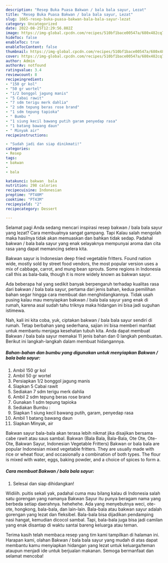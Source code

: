 ```yaml
---
description: "Resep Buka Puasa Bakwan / bala bala sayur, Lezat"
title: "Resep Buka Puasa Bakwan / bala bala sayur, Lezat"
slug: 1665-resep-buka-puasa-bakwan-bala-bala-sayur-lezat
category: Uncategorized
date: 2022-08-25T12:29:56.802Z
image: https://img-global.cpcdn.com/recipes/510bf1bace00547a/680x482cq70/bakwan-bala-bala-sayur-foto-resep-utama.jpg
hideToc: false
enableToc: true
enableTocContent: false
thumbnail: https://img-global.cpcdn.com/recipes/510bf1bace00547a/680x482cq70/bakwan-bala-bala-sayur-foto-resep-utama.jpg
cover: https://img-global.cpcdn.com/recipes/510bf1bace00547a/680x482cq70/bakwan-bala-bala-sayur-foto-resep-utama.jpg
author: Admin
authorAv: notfound
ratingvalue: 3.4
reviewcount: 8
recipeingredient:
- "150 gr kol"
- "50 gr wortel"
- "1/2 bonggol jagung manis"
- "5 Cabai rawit"
- "7 sdm terigu merk dahlia"
- "2 sdm tepung beras rose brand"
- "1 sdm tepung tapioka"
- " Bumbu "
- "1 siung kecil bawang putih garam penyedap rasa"
- "1 batang bawang daun"
- " Minyak air"
recipeinstructions:

- "Sudah jadi dan siap dinikmati!"
categories:
- Resep
tags:
- bakwan
- 
- bala

katakunci: bakwan  bala 
nutrition: 298 calories
recipecuisine: Indonesian
preptime: "PT40M"
cooktime: "PT43M"
recipeyield: "2"
recipecategory: Dessert

---
```



Selamat pagi Anda sedang mencari inspirasi resep bakwan / bala bala sayur yang lezat? Cara membuatnya sangat gampang. Tapi Kalau salah mengolah maka hasilnya tidak akan memuaskan dan bahkan tidak sedap. Padahal bakwan / bala bala sayur yang enak selayaknya mempunyai aroma dan cita rasa yang dapat memancing selera kita.


Bakwan sayur is Indonesian deep fried vegetable fritters. Found nation wide, mostly sold by street food vendors, the most popular version uses a mix of cabbage, carrot, and mung bean sprouts. Some regions in Indonesia call this as bala-bala, though it is more widely known as bakwan sayur.

Ada beberapa hal yang sedikit banyak berpengaruh terhadap kualitas rasa dari bakwan / bala bala sayur, pertama dari jenis bahan, kedua pemilihan bahan segar hingga cara membuat dan menghidangkannya. Tidak usah pusing kalau mau menyiapkan bakwan / bala bala sayur yang enak di rumah, karena asal sudah tahu triknya maka hidangan ini bisa jadi suguhan istimewa.


Nah, kali ini kita coba, yuk, ciptakan bakwan / bala bala sayur sendiri di rumah. Tetap berbahan yang sederhana, sajian ini bisa memberi manfaat untuk membantu menjaga kesehatan tubuh kita. Anda dapat membuat Bakwan / bala bala sayur memakai 11 jenis bahan dan 0 langkah pembuatan. Berikut ini langkah-langkah dalam membuat hidangannya.

<!--inarticleads1-->

##### Bahan-bahan dan bumbu yang digunakan untuk menyiapkan Bakwan / bala bala sayur:

1. Ambil 150 gr kol
1. Ambil 50 gr wortel
1. Persiapkan 1/2 bonggol jagung manis
1. Siapkan 5 Cabai rawit
1. Sediakan 7 sdm terigu merk dahlia
1. Ambil 2 sdm tepung beras rose brand
1. Gunakan 1 sdm tepung tapioka
1. Sediakan  Bumbu :
1. Siapkan 1 siung kecil bawang putih, garam, penyedap rasa
1. Ambil 1 batang bawang daun
1. Siapkan  Minyak, air


Bakwan sayur bala-bala akan terasa lebih nikmat jika disajikan bersama cabe rawit atau saus sambal. Bakwan (Bala Bala, Bala-Bala, Ote Ote, Ote-Ote, Bakwan Sayur, Indonesian Vegetable Fritters) Bakwan or bala bala are popular Indonesian mixed vegetable fritters. They are usually made with rice or wheat flour, and occasionally a combination of both types. The flour is mixed with water, eggs, baking powder, and a choice of spices to form a. 

<!--inarticleads2-->

##### Cara membuat Bakwan / bala bala sayur:


1. Selesai dan siap dihidangkan!

Widiiih. puitis sekali yak, padahal cuma mau bilang kalau di Indonesia salah satu gorengan yang namanya Bakwan Sayur itu punya beragam nama yang berbeda setiap daerahnya. hehehehe. Ada yang menyebutnya weci, ote-ote, hongkong, bala-bala, dan lain-lain. Bala-bala atau bakwan sayur adalah gorengan yang lezat dan fleksibel. Bala-bala bisa dijadikan pendamping nasi hangat, kemudian dicocol sambal. Tapi, bala-bala juga bisa jadi camilan yang enak disantap di waktu santai bareng keluarga atau teman. 

Terima kasih telah membaca resep yang tim kami tampilkan di halaman ini. Harapan kami, olahan Bakwan / bala bala sayur yang mudah di atas dapat membantu kamu menyiapkan hidangan yang lezat untuk keluarga/teman ataupun menjadi ide untuk berjualan makanan. Semoga bermanfaat dan selamat mencoba!
